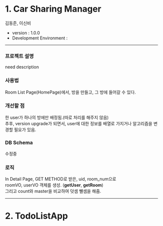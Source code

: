 # 1. Car Sharing Manager

김동준, 이신비  

- version : 1.0.0  
- Development Environment : 

--- 
### 프로젝트 설명 
need description  

### 사용법  
Room List Page(HomePage)에서, 방을 만들고, 그 방에 들어갈 수 있다.  

### 개선할 점
한 user가 하나의 방에만 배정됨.(따로 처리를 해주지 않음)  
추후, version upgrade가 되면서, user에 대한 정보를 배열로 가지거나 알고리즘을 변경할 필요가 있음.  

### DB Schema 
수정중  

### 로직
In Detail Page, GET METHOD로 받은, uid, room_num으로  
roomVO, userVO 객체를 생성. (**getUser**, **getRoom**)  
그리고 count와 master을 비교하여 덧셈 뺄셈을 해줌.  


-----
# 2. TodoListApp
